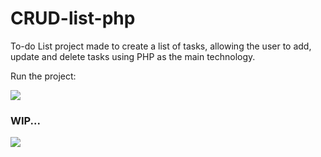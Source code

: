 ﻿# CRUD-list-php

 <p> To-do List project made to create a list of tasks, allowing the user to add, update and delete tasks using PHP as the main technology.

 Run the project:
 </p>

 <p align="left">
<img loading="lazy" src="http://img.shields.io/static/v1?label=STATUS&message=IN%20DEVELOPMENT&color=GREEN&style=for-the-badge"/>
  

<h3> WIP...</h3>
<img src="https://github.com/lauradsc/next-project/assets/99484087/67185ea3-31ef-48ff-a90e-c101f175b38a">

</p>

